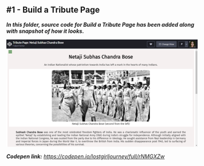 ## **#1 - Build a Tribute Page**

***In this folder, source code for Build a Tribute Page has been added along with snapshot of how it looks.***

<img src="assets/snapshot.png" alt="Setup" href="https://codepen.io/lostgirljourney/full/rNMGXZw">

***Codepen link:*** *https://codepen.io/lostgirljourney/full/rNMGXZw*
